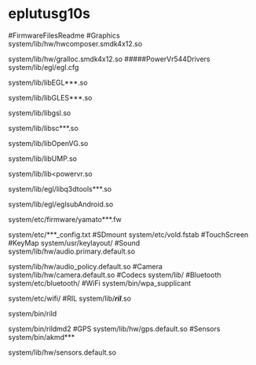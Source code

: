 # eplutusg10s
#FirmwareFilesReadme
#Graphics
system/lib/hw/hwcomposer.smdk4x12.so 

system/lib/hw/gralloc.smdk4x12.so
#####PowerVr544Drivers
system/lib/egl/egl.cfg
 
system/lib/libEGL***.so 

system/lib/libGLES***.so 

system/lib/libgsl.so 

system/lib/libsc***.so

system/lib/libOpenVG.so

system/lib/libUMP.so

system/lib/lib<powervr.so

system/lib/egl/libq3dtools***.so

system/lib/egl/eglsubAndroid.so

system/etc/firmware/yamato***.fw

system/etc/***_config.txt
#SDmount
system/etc/vold.fstab
#TouchScreen
#KeyMap
system/usr/keylayout/
#Sound
system/lib/hw/audio.primary.default.so

system/lib/hw/audio_policy.default.so
#Camera
system/lib/hw/camera.default.so
#Codecs
system/lib/
#Bluetooth
system/etc/bluetooth/
#WiFi
system/bin/wpa_supplicant

system/etc/wifi/
#RIL
system/lib/***ril***.so

system/bin/rild

system/bin/rildmd2
#GPS
system/lib/hw/gps.default.so
#Sensors
system/bin/akmd***

system/lib/hw/sensors.default.so


